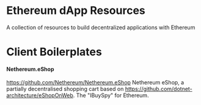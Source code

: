 # Ethereum dApp Resources

A collection of resources to build decentralized applications with Ethereum

# Client Boilerplates

#### Nethereum.eShop
https://github.com/Nethereum/Nethereum.eShop
Nethereum eShop, a partially decentralised shopping cart based on https://github.com/dotnet-architecture/eShopOnWeb. The "IBuySpy" for Ethereum.

